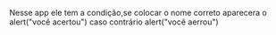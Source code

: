 Nesse app ele tem a condição,se colocar o nome correto aparecera o alert("você acertou") caso contrário alert("você aerrou") 